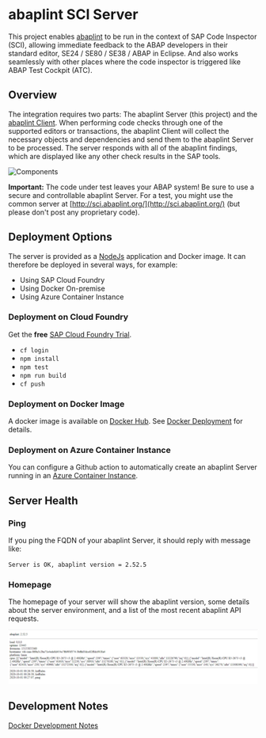 # abaplint SCI Server

This project enables [abaplint](https://abaplint.org) to be run in the context of SAP Code Inspector (SCI), allowing immediate feedback to the ABAP developers in their standard editor, SE24 / SE80 / SE38 / ABAP in Eclipse. And also works seamlessly with other places where the code inspector is triggered like ABAP Test Cockpit (ATC).

## Overview

The integration requires two parts: The abaplint Server (this project) and the [abaplint Client](https://github.com/abaplint/abaplint-sci-client). When performing code checks through one of the supported editors or transactions, the abaplint Client will collect the necessary objects and dependencies and send them to the abaplint Server to be processed. The server responds with all of the abaplint findings, which are displayed like any other check results in the SAP tools.

![Components](http://www.plantuml.com/plantuml/proxy?cache=no&src=https://raw.githubusercontent.com/abaplint/abaplint-sci-server/master/docs/components.iuml)

**Important:** The code under test leaves your ABAP system! Be sure to use a secure and controllable abaplint Server. For a test, you might use the common server at [http://sci.abaplint.org/](http://sci.abaplint.org/) (but please don't post any proprietary code).

## Deployment Options

The server is provided as a [NodeJs](https://nodejs.org) application and Docker image. It can therefore be deployed in several ways, for example:
- Using SAP Cloud Foundry
- Using Docker On-premise
- Using Azure Container Instance

### Deployment on Cloud Foundry

Get the **free** [SAP Cloud Foundry Trial](https://www.sap.com/cmp/td/sap-cloud-platform-trial.html).

- `cf login`
- `npm install`
- `npm test`
- `npm run build`
- `cf push`

### Deployment on Docker Image

A docker image is available on [Docker Hub](https://hub.docker.com/r/abaplint/abaplint-backend). See [Docker Deployment](./docs/docker.md) for details.

### Deployment on Azure Container Instance 

You can configure a Github action to automatically create an abaplint Server running in an [Azure Container Instance](./docs/azure.md).

## Server Health

### Ping

If you ping the FQDN of your abaplint Server, it should reply with message like:

`Server is OK, abaplint version = 2.52.5`

### Homepage

The homepage of your server will show the abaplint version, some details about the server environment, and a list of the most recent
abaplint API requests. 

![abaplint Server homepage](./docs/abaplint-server.png)

## Development Notes

[Docker Development Notes](./docs/dev-notes.md)
